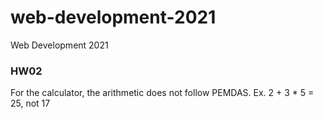 # web-development-2021
Web Development 2021

### HW02
For the calculator, the arithmetic does not follow PEMDAS.
Ex. 2 + 3 * 5 = 25, not 17
